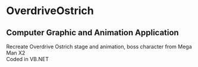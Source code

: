 # OverdriveOstrich
## Computer Graphic and Animation Application  
Recreate Overdrive Ostrich stage and animation, boss character from Mega Man X2  
Coded in VB.NET
